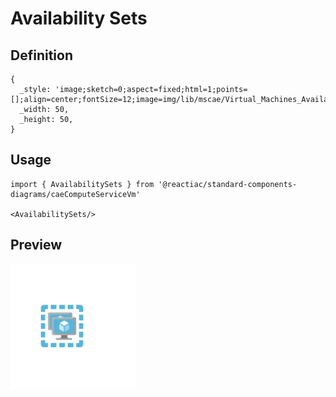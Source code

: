 # Availability Sets

## Definition

```
{
  _style: 'image;sketch=0;aspect=fixed;html=1;points=[];align=center;fontSize=12;image=img/lib/mscae/Virtual_Machines_Availability_Set.svg;strokeColor=none;',
  _width: 50,
  _height: 50,
}
```

## Usage

```
import { AvailabilitySets } from '@reactiac/standard-components-diagrams/caeComputeServiceVm'

<AvailabilitySets/>
```

## Preview

<img src="./availability-sets.png" width="200"/>
